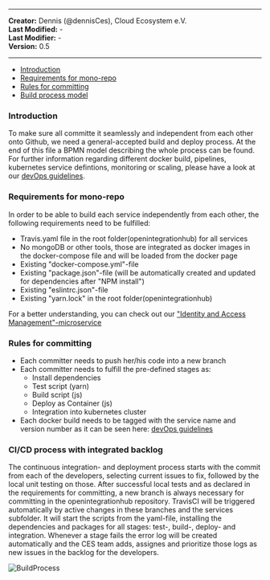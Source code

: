 
---

**Creator:** Dennis (@dennisCes), Cloud Ecosystem e.V. <br>
**Last Modified:** - <br>
**Last Modifier:** - <br>
**Version:** 0.5  <br>

---

- [Introduction](#introduction)
- [Requirements for mono-repo](#requirements-for-mono-repo)
- [Rules for committing](#rules-for-committing)
- [Build process model](#cicd-process-with-integrated-backlog)



### Introduction

To make sure all committe it seamlessly and independent from each other onto Github, we need a general-accepted build and deploy process. At the end of this file a BPMN model describing the whole process can be found. <br>
For further information regarding different docker build, pipelines, kubernetes service defintions, monitoring or scaling, please have a look at our [devOps guidelines](https://github.com/openintegrationhub/openintegrationhub/blob/DevOps-Guideline/Guidelines/serviceOperations.md).   


### Requirements for mono-repo

In order to be able to build each service independently from each other, the following requirements need to be fulfilled:

* Travis.yaml file in the root folder(openintegrationhub) for all services
* No mongoDB or other tools, those are integrated as docker images in the docker-compose file and will be loaded from the docker page
* Existing "docker-compose.yml"-file
* Existing "package.json"-file (will be automatically created and updated for dependencies after "NPM install")
* Existing "eslintrc.json"-file
* Existing "yarn.lock" in the root folder(openintegrationhub)

For a better understanding, you can check out our ["Identity and Access Management"-microservice](https://github.com/openintegrationhub/openintegrationhub/tree/master/services/iam)


### Rules for committing 

* Each committer needs to push her/his code into a new branch
* Each committer needs to fulfill the pre-defined stages as:
  - Install dependencies
  - Test script (yarn)
  - Build script (js)
  - Deploy as Container (js)
  - Integration into kubernetes cluster
* Each docker build needs to be tagged with the service name and version number as it can be seen here: [devOps guidelines](https://github.com/openintegrationhub/openintegrationhub/blob/DevOps-Guideline/Guidelines/serviceOperations.md)
  
  
### CI/CD process with integrated backlog

The continuous integration- and deployment process starts with the commit from each of the developers, selecting current issues to fix, followed by the local unit testing on those. After successful local tests and as declared in the requirements for committing, a new branch is always necessary for committing in the openintegrationhub repository. 
TravisCI will be triggered automatically by active changes in these branches and the services subfolder. It will start the scripts from the yaml-file, installing the dependencies and packages for all stages: test-, build-, deploy- and integration. Whenever a stage fails the error log will be created automatically and the CES team adds, assignes and prioritize those logs as new issues in the backlog for the developers.


![BuildProcess](https://github.com/openintegrationhub/openintegrationhub/blob/DennisCES-Documentation-Build-Process/CI/CD/Assets/BuildProcess.svg)


